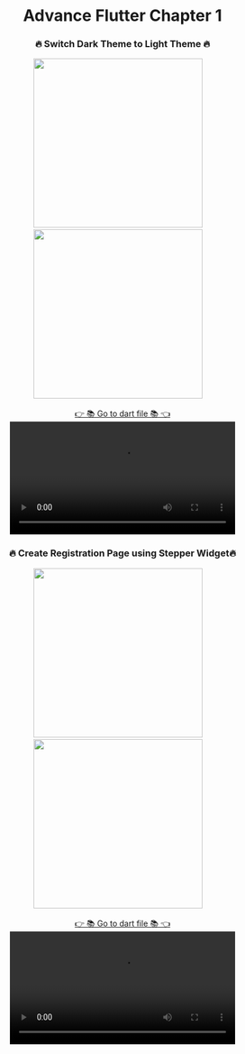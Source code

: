 
<h1 align="center">Advance Flutter Chapter 1</h1>

<h3 align="center">🔥 Switch Dark Theme to Light Theme 🔥</h3>
<p align="center">
  <img src='https://github.com/Meshva30/advflutterch1/assets/136339359/8fc52052-6436-41f4-9259-9f112ccf9294' width = 300>&nbsp;&nbsp;&nbsp;&nbsp;
  <img src='https://github.com/Meshva30/advflutterch1/assets/136339359/ac7090f2-fe55-48ab-8439-0c44baef40c0' width = 300>&nbsp;&nbsp;&nbsp;&nbsp;

  <div align="center">
    <a href="https://github.com/AnjaliPurohit2811/advancech1/tree/master/lib/theme">👉 📚 Go to dart file 📚 👈</a>
    




<video src="https://github.com/Meshva30/advflutterch1/assets/136339359/5392e20f-5305-487e-a7da-c5abb86fcc8a" width="400">
  </div>
</p>



  <h3 align="center">🔥 Create Registration Page using Stepper Widget🔥</h3>
<p align="center">
  <img src='https://github.com/Meshva30/advflutterch1/assets/136339359/0c502c62-5426-444e-87c6-a23daf6ab392' width = 300>&nbsp;&nbsp;&nbsp;&nbsp;
  <img src='https://github.com/Meshva30/advflutterch1/assets/136339359/ef8bed66-2bcc-4bfa-a59e-dd0cffb980cf' width = 300>&nbsp;&nbsp;&nbsp;&nbsp;

  <div align="center">
    <a href="https://github.com/AnjaliPurohit2811/advancech1/tree/master/lib/theme">👉 📚 Go to dart file 📚 👈</a>
  



<video src="https://github.com/Meshva30/advflutterch1/assets/136339359/03397f29-d932-483b-a090-106e1ce94ef4" width="400">

<video src="https://github.com/Meshva30/advflutterch1/assets/136339359/04868b96-7f17-4ea6-821d-9358711b8519" width="400">
  </div>
</p>


  
  




